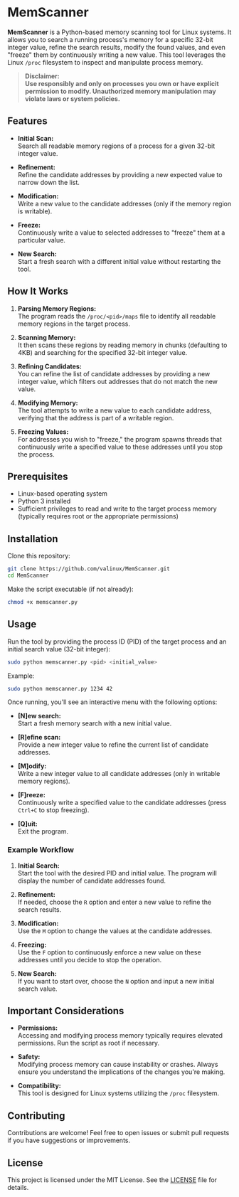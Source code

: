 # MemScanner

**MemScanner** is a Python-based memory scanning tool for Linux systems. It allows you to search a running process's memory for a specific 32-bit integer value, refine the search results, modify the found values, and even "freeze" them by continuously writing a new value. This tool leverages the Linux `/proc` filesystem to inspect and manipulate process memory.

> **Disclaimer:**  
> **Use responsibly and only on processes you own or have explicit permission to modify. Unauthorized memory manipulation may violate laws or system policies.**

## Features

- **Initial Scan:**  
  Search all readable memory regions of a process for a given 32-bit integer value.

- **Refinement:**  
  Refine the candidate addresses by providing a new expected value to narrow down the list.

- **Modification:**  
  Write a new value to the candidate addresses (only if the memory region is writable).

- **Freeze:**  
  Continuously write a value to selected addresses to "freeze" them at a particular value.

- **New Search:**  
  Start a fresh search with a different initial value without restarting the tool.

## How It Works

1. **Parsing Memory Regions:**  
   The program reads the `/proc/<pid>/maps` file to identify all readable memory regions in the target process.

2. **Scanning Memory:**  
   It then scans these regions by reading memory in chunks (defaulting to 4KB) and searching for the specified 32-bit integer value.

3. **Refining Candidates:**  
   You can refine the list of candidate addresses by providing a new integer value, which filters out addresses that do not match the new value.

4. **Modifying Memory:**  
   The tool attempts to write a new value to each candidate address, verifying that the address is part of a writable region.

5. **Freezing Values:**  
   For addresses you wish to "freeze," the program spawns threads that continuously write a specified value to these addresses until you stop the process.

## Prerequisites

- Linux-based operating system
- Python 3 installed
- Sufficient privileges to read and write to the target process memory (typically requires root or the appropriate permissions)

## Installation

Clone this repository:

```bash
git clone https://github.com/valinux/MemScanner.git
cd MemScanner
```

Make the script executable (if not already):

```bash
chmod +x memscanner.py
```

## Usage

Run the tool by providing the process ID (PID) of the target process and an initial search value (32-bit integer):

```bash
sudo python memscanner.py <pid> <initial_value>
```

Example:

```bash
sudo python memscanner.py 1234 42
```

Once running, you'll see an interactive menu with the following options:

- **[N]ew search:**  
  Start a fresh memory search with a new initial value.

- **[R]efine scan:**  
  Provide a new integer value to refine the current list of candidate addresses.

- **[M]odify:**  
  Write a new integer value to all candidate addresses (only in writable memory regions).

- **[F]reeze:**  
  Continuously write a specified value to the candidate addresses (press `Ctrl+C` to stop freezing).

- **[Q]uit:**  
  Exit the program.

### Example Workflow

1. **Initial Search:**  
   Start the tool with the desired PID and initial value. The program will display the number of candidate addresses found.

2. **Refinement:**  
   If needed, choose the `R` option and enter a new value to refine the search results.

3. **Modification:**  
   Use the `M` option to change the values at the candidate addresses.

4. **Freezing:**  
   Use the `F` option to continuously enforce a new value on these addresses until you decide to stop the operation.

5. **New Search:**  
   If you want to start over, choose the `N` option and input a new initial search value.

## Important Considerations

- **Permissions:**  
  Accessing and modifying process memory typically requires elevated permissions. Run the script as root if necessary.

- **Safety:**  
  Modifying process memory can cause instability or crashes. Always ensure you understand the implications of the changes you're making.

- **Compatibility:**  
  This tool is designed for Linux systems utilizing the `/proc` filesystem.

## Contributing

Contributions are welcome! Feel free to open issues or submit pull requests if you have suggestions or improvements.

## License

This project is licensed under the MIT License. See the [LICENSE](LICENSE) file for details.

